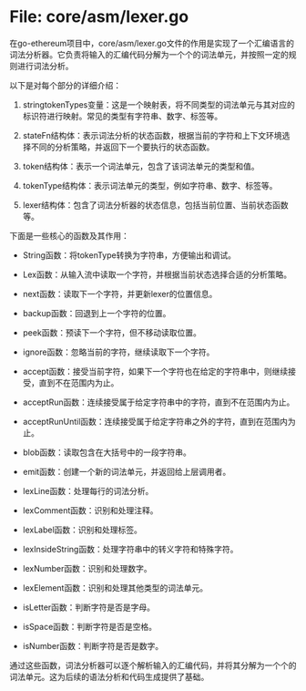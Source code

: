 # File: core/asm/lexer.go

在go-ethereum项目中，core/asm/lexer.go文件的作用是实现了一个汇编语言的词法分析器。它负责将输入的汇编代码分解为一个个的词法单元，并按照一定的规则进行词法分析。

以下是对每个部分的详细介绍：

1. stringtokenTypes变量：这是一个映射表，将不同类型的词法单元与其对应的标识符进行映射。常见的类型有字符串、数字、标签等。

2. stateFn结构体：表示词法分析的状态函数，根据当前的字符和上下文环境选择不同的分析策略，并返回下一个要执行的状态函数。

3. token结构体：表示一个词法单元，包含了该词法单元的类型和值。

4. tokenType结构体：表示词法单元的类型，例如字符串、数字、标签等。

5. lexer结构体：包含了词法分析器的状态信息，包括当前位置、当前状态函数等。

下面是一些核心的函数及其作用：

- String函数：将tokenType转换为字符串，方便输出和调试。

- Lex函数：从输入流中读取一个字符，并根据当前状态选择合适的分析策略。

- next函数：读取下一个字符，并更新lexer的位置信息。

- backup函数：回退到上一个字符的位置。

- peek函数：预读下一个字符，但不移动读取位置。

- ignore函数：忽略当前的字符，继续读取下一个字符。

- accept函数：接受当前字符，如果下一个字符也在给定的字符串中，则继续接受，直到不在范围内为止。

- acceptRun函数：连续接受属于给定字符串中的字符，直到不在范围内为止。

- acceptRunUntil函数：连续接受属于给定字符串之外的字符，直到在范围内为止。

- blob函数：读取包含在大括号中的一段字符串。

- emit函数：创建一个新的词法单元，并返回给上层调用者。

- lexLine函数：处理每行的词法分析。

- lexComment函数：识别和处理注释。

- lexLabel函数：识别和处理标签。

- lexInsideString函数：处理字符串中的转义字符和特殊字符。

- lexNumber函数：识别和处理数字。

- lexElement函数：识别和处理其他类型的词法单元。

- isLetter函数：判断字符是否是字母。

- isSpace函数：判断字符是否是空格。

- isNumber函数：判断字符是否是数字。

通过这些函数，词法分析器可以逐个解析输入的汇编代码，并将其分解为一个个的词法单元。这为后续的语法分析和代码生成提供了基础。

